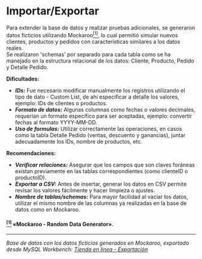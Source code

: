 # Importar/Exportar

Para extender la base de datos y realizar pruebas adicionales, se generaron datos ficticios utilizando Mockaroo[<sup>[1]</sup>](https://mockaroo.com/), lo cual permitió simular nuevos clientes, productos y pedidos con características similares a los datos reales.  
Se realizaron 'schemas' por separado para cada tabla como se ha manejado en la estructura relacional de los datos: Cliente, Producto, Pedido y Detalle Pedido.

**Dificultades:**
- **_IDs:_** Fue necesario modificar manualmente los registros utilizando el tipo de dato - Custom List, de ahí especificar a detalle los valores, ejemplo: IDs de clientes o productos.
- **_Formato de datos:_** Algunas columnas como fechas o valores decimales, requerían un formato específico para ser aceptadas, ejemplo: convertir fechas al formato YYYY-MM-DD.  
- **_Uso de formulas:_** Utilizar correctamente las operaciones, en casos como la tabla Detalle Pedido (ventas, descuento y ganancias), juntar adecuadamente los IDs, nombre de productos, etc. 

**Recomendaciones:**
- **_Verificar relaciones:_** Asegurar que los campos que son claves foráneas existan previamente en las tablas correspondientes (como clienteID o productoID).
- **_Exportar a CSV:_** Antes de insertar, generar los datos en CSV permite revisar los valores fácilmente y hacer limpieza o ajustes.
- **_Nombre de tablas/schemas:_** Para mayor facilidad al vaciar los datos, utilizar el mismo nombre de las columnas ya realizadas en la base de datos como en Mockaroo.  

#### [<sup>[1]</sup>](https://mockaroo.com/)  «Mockaroo - Random Data Generator».  
---
_Base de datos con los datos ficticios generados en Mockaroo, exportado desde MySQL Workbench: [Tienda en linea - Exportación](TiendaOl_exit.sql)_
